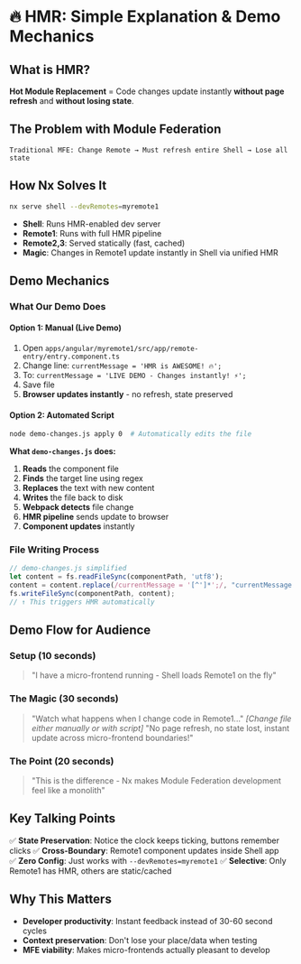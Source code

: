# 🔥 HMR: Simple Explanation & Demo Mechanics

## What is HMR?
**Hot Module Replacement** = Code changes update instantly **without page refresh** and **without losing state**.

## The Problem with Module Federation
```
Traditional MFE: Change Remote → Must refresh entire Shell → Lose all state
```

## How Nx Solves It
```bash
nx serve shell --devRemotes=myremote1
```
- **Shell**: Runs HMR-enabled dev server
- **Remote1**: Runs with full HMR pipeline  
- **Remote2,3**: Served statically (fast, cached)
- **Magic**: Changes in Remote1 update instantly in Shell via unified HMR

## Demo Mechanics

### What Our Demo Does

#### **Option 1: Manual (Live Demo)**
1. Open `apps/angular/myremote1/src/app/remote-entry/entry.component.ts`
2. Change line: `currentMessage = 'HMR is AWESOME! 🔥';`
3. To: `currentMessage = 'LIVE DEMO - Changes instantly! ⚡';`
4. Save file
5. **Browser updates instantly** - no refresh, state preserved

#### **Option 2: Automated Script**
```bash
node demo-changes.js apply 0  # Automatically edits the file
```

**What `demo-changes.js` does:**
1. **Reads** the component file
2. **Finds** the target line using regex
3. **Replaces** the text with new content  
4. **Writes** the file back to disk
5. **Webpack detects** file change
6. **HMR pipeline** sends update to browser
7. **Component updates** instantly

### File Writing Process
```javascript
// demo-changes.js simplified
let content = fs.readFileSync(componentPath, 'utf8');
content = content.replace(/currentMessage = '[^']*';/, "currentMessage = 'LIVE DEMO!';");
fs.writeFileSync(componentPath, content);
// ↑ This triggers HMR automatically
```

## Demo Flow for Audience

### Setup (10 seconds)
> "I have a micro-frontend running - Shell loads Remote1 on the fly"

### The Magic (30 seconds)  
> "Watch what happens when I change code in Remote1..."
> *[Change file either manually or with script]*
> "No page refresh, no state lost, instant update across micro-frontend boundaries!"

### The Point (20 seconds)
> "This is the difference - Nx makes Module Federation development feel like a monolith"

## Key Talking Points

✅ **State Preservation**: Notice the clock keeps ticking, buttons remember clicks
✅ **Cross-Boundary**: Remote1 component updates inside Shell app  
✅ **Zero Config**: Just works with `--devRemotes=myremote1`
✅ **Selective**: Only Remote1 has HMR, others are static/cached

## Why This Matters
- **Developer productivity**: Instant feedback instead of 30-60 second cycles
- **Context preservation**: Don't lose your place/data when testing
- **MFE viability**: Makes micro-frontends actually pleasant to develop 